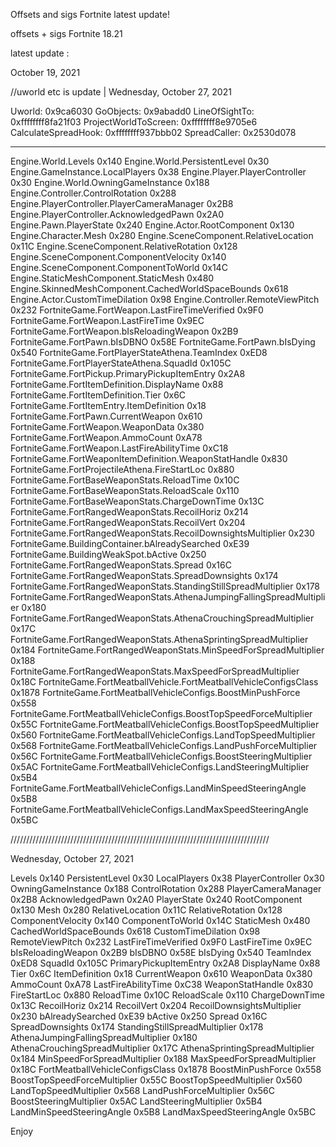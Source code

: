 Offsets and sigs Fortnite latest update!

offsets + sigs Fortnite 18.21

latest update :

October 19, 2021

//uworld etc is update | Wednesday, October 27, 2021

Uworld: 0x9ca6030
GoObjects: 0x9abadd0
LineOfSightTo: 0xffffffff8fa21f03
ProjectWorldToScreen: 0xffffffff8e9705e6
CalculateSpreadHook: 0xffffffff937bbb02
SpreadCaller: 0x2530d078

-------------------

Engine.World.Levels 0x140
Engine.World.PersistentLevel 0x30
Engine.GameInstance.LocalPlayers 0x38
Engine.Player.PlayerController 0x30
Engine.World.OwningGameInstance 0x188
Engine.Controller.ControlRotation 0x288
Engine.PlayerController.PlayerCameraManager 0x2B8
Engine.PlayerController.AcknowledgedPawn 0x2A0
Engine.Pawn.PlayerState 0x240
Engine.Actor.RootComponent 0x130
Engine.Character.Mesh 0x280
Engine.SceneComponent.RelativeLocation 0x11C
Engine.SceneComponent.RelativeRotation 0x128
Engine.SceneComponent.ComponentVelocity 0x140
Engine.SceneComponent.ComponentToWorld 0x14C
Engine.StaticMeshComponent.StaticMesh 0x480
Engine.SkinnedMeshComponent.CachedWorldSpaceBounds 0x618
Engine.Actor.CustomTimeDilation 0x98
Engine.Controller.RemoteViewPitch 0x232
FortniteGame.FortWeapon.LastFireTimeVerified 0x9F0
FortniteGame.FortWeapon.LastFireTime 0x9EC
FortniteGame.FortWeapon.bIsReloadingWeapon 0x2B9
FortniteGame.FortPawn.bIsDBNO 0x58E
FortniteGame.FortPawn.bIsDying 0x540
FortniteGame.FortPlayerStateAthena.TeamIndex 0xED8
FortniteGame.FortPlayerStateAthena.SquadId 0x105C
FortniteGame.FortPickup.PrimaryPickupItemEntry 0x2A8
FortniteGame.FortItemDefinition.DisplayName 0x88
FortniteGame.FortItemDefinition.Tier 0x6C
FortniteGame.FortItemEntry.ItemDefinition 0x18
FortniteGame.FortPawn.CurrentWeapon 0x610
FortniteGame.FortWeapon.WeaponData 0x380
FortniteGame.FortWeapon.AmmoCount 0xA78
FortniteGame.FortWeapon.LastFireAbilityTime 0xC18
FortniteGame.FortWeaponItemDefinition.WeaponStatHandle 0x830
FortniteGame.FortProjectileAthena.FireStartLoc 0x880
FortniteGame.FortBaseWeaponStats.ReloadTime 0x10C
FortniteGame.FortBaseWeaponStats.ReloadScale 0x110
FortniteGame.FortBaseWeaponStats.ChargeDownTime 0x13C
FortniteGame.FortRangedWeaponStats.RecoilHoriz 0x214
FortniteGame.FortRangedWeaponStats.RecoilVert 0x204
FortniteGame.FortRangedWeaponStats.RecoilDownsightsMultiplier 0x230
FortniteGame.BuildingContainer.bAlreadySearched 0xE39
FortniteGame.BuildingWeakSpot.bActive 0x250
FortniteGame.FortRangedWeaponStats.Spread 0x16C
FortniteGame.FortRangedWeaponStats.SpreadDownsights 0x174
FortniteGame.FortRangedWeaponStats.StandingStillSpreadMultiplier 0x178
FortniteGame.FortRangedWeaponStats.AthenaJumpingFallingSpreadMultiplier 0x180
FortniteGame.FortRangedWeaponStats.AthenaCrouchingSpreadMultiplier 0x17C
FortniteGame.FortRangedWeaponStats.AthenaSprintingSpreadMultiplier 0x184
FortniteGame.FortRangedWeaponStats.MinSpeedForSpreadMultiplier 0x188
FortniteGame.FortRangedWeaponStats.MaxSpeedForSpreadMultiplier 0x18C
FortniteGame.FortMeatballVehicle.FortMeatballVehicleConfigsClass 0x1878
FortniteGame.FortMeatballVehicleConfigs.BoostMinPushForce 0x558
FortniteGame.FortMeatballVehicleConfigs.BoostTopSpeedForceMultiplier 0x55C
FortniteGame.FortMeatballVehicleConfigs.BoostTopSpeedMultiplier 0x560
FortniteGame.FortMeatballVehicleConfigs.LandTopSpeedMultiplier 0x568
FortniteGame.FortMeatballVehicleConfigs.LandPushForceMultiplier 0x56C
FortniteGame.FortMeatballVehicleConfigs.BoostSteeringMultiplier 0x5AC
FortniteGame.FortMeatballVehicleConfigs.LandSteeringMultiplier 0x5B4
FortniteGame.FortMeatballVehicleConfigs.LandMinSpeedSteeringAngle 0x5B8
FortniteGame.FortMeatballVehicleConfigs.LandMaxSpeedSteeringAngle 0x5BC

//////////////////////////////////////////////////////////////////////////////////

Wednesday, October 27, 2021

Levels 0x140
PersistentLevel 0x30
LocalPlayers 0x38
PlayerController 0x30
OwningGameInstance 0x188
ControlRotation 0x288
PlayerCameraManager 0x2B8
AcknowledgedPawn 0x2A0
PlayerState 0x240
RootComponent 0x130
Mesh 0x280
RelativeLocation 0x11C
RelativeRotation 0x128
ComponentVelocity 0x140
ComponentToWorld 0x14C
StaticMesh 0x480
CachedWorldSpaceBounds 0x618
CustomTimeDilation 0x98
RemoteViewPitch 0x232
LastFireTimeVerified 0x9F0
LastFireTime 0x9EC
bIsReloadingWeapon 0x2B9
bIsDBNO 0x58E
bIsDying 0x540
TeamIndex 0xED8
SquadId 0x105C
PrimaryPickupItemEntry 0x2A8
DisplayName 0x88
Tier 0x6C
ItemDefinition 0x18
CurrentWeapon 0x610
WeaponData 0x380
AmmoCount 0xA78
LastFireAbilityTime 0xC38
WeaponStatHandle 0x830
FireStartLoc 0x880
ReloadTime 0x10C
ReloadScale 0x110
ChargeDownTime 0x13C
RecoilHoriz 0x214
RecoilVert 0x204
RecoilDownsightsMultiplier 0x230
bAlreadySearched 0xE39
bActive 0x250
Spread 0x16C
SpreadDownsights 0x174
StandingStillSpreadMultiplier 0x178
AthenaJumpingFallingSpreadMultiplier 0x180
AthenaCrouchingSpreadMultiplier 0x17C
AthenaSprintingSpreadMultiplier 0x184
MinSpeedForSpreadMultiplier 0x188
MaxSpeedForSpreadMultiplier 0x18C
FortMeatballVehicleConfigsClass 0x1878
BoostMinPushForce 0x558
BoostTopSpeedForceMultiplier 0x55C
BoostTopSpeedMultiplier 0x560
LandTopSpeedMultiplier 0x568
LandPushForceMultiplier 0x56C
BoostSteeringMultiplier 0x5AC
LandSteeringMultiplier 0x5B4
LandMinSpeedSteeringAngle 0x5B8
LandMaxSpeedSteeringAngle 0x5BC

Enjoy 
